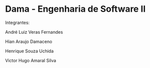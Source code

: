 # Dama - Engenharia de Software II

Integrantes: 

André Luiz Veras Fernandes

Hian Araujo Damaceno

Henrique Souza Uchida 

Victor Hugo Amaral Silva
